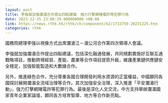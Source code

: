 ```yaml
---
layout: post
title: 李強就加強瀾湄合作提出四點建議　強力打擊網賭電詐等犯罪行為
date: 2023-12-25 23:08:29.000000000 +08:00
link: https://news.rthk.hk/rthk/ch/component/k2/1733759-20231225.htm
categories: rthk
---
```


國務院總理李強以視像方式出席瀾滄江－湄公河合作第四次領導人會議。

李強就加強瀾湄合作提出四點建議，包括深化融通發展，共同規劃實施好互聯互通戰略項目，推動跨境經貿、產能、農業等合作項目提質升級，維護產業鏈供應鏈安全穩定，加強智能製造和大數據合作。

另外，推進綠色合作，充分尊重各國合理開發利用水資源的正當權益，中國願同各國探討展開瀾湄全流域治理等合作。其次加強安全治理，深入推進「平安瀾湄行動」，強力打擊網賭電詐等犯罪行為。最後是深化人文交流，中方支持舉辦瀾湄國家青年企業家論壇，願同各方培育智庫、地方等合作新亮點。
